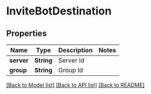 # InviteBotDestination

## Properties

Name | Type | Description | Notes
------------ | ------------- | ------------- | -------------
**server** | **String** | Server Id | 
**group** | **String** | Group Id | 

[[Back to Model list]](../README.md#documentation-for-models) [[Back to API list]](../README.md#documentation-for-api-endpoints) [[Back to README]](../README.md)


